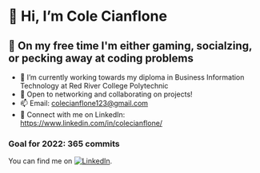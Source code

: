  # 👋 Hi, I’m Cole Cianflone
 ## 👀 On my free time I'm either gaming, socialzing, or pecking away at coding problems
- 🌱 I’m currently working towards my diploma in Business Information Technology at Red River College Polytechnic
- 💞️ Open to networking and collaborating on projects!
- 📫 Email: colecianflone123@gmail.com
- 🤝 Connect with me on LinkedIn: https://www.linkedin.com/in/colecianflone/

 ### Goal for 2022: 365 commits
 
 You can find me on [![LinkedIn][1]][2].

<!-- Icons -->
[1]:https://user-images.githubusercontent.com/22801918/89466567-7218c880-d74a-11ea-8d27-c83eb8a7f49c.png

<!-- Links to your social media accounts -->

[2]: https://www.linkedin.com/in/colecianflone/
